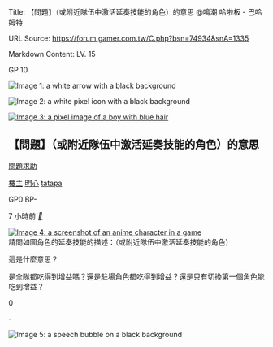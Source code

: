 Title: 【問題】（或附近隊伍中激活延奏技能的角色）的意思 @鳴潮 哈啦板 - 巴哈姆特

URL Source: https://forum.gamer.com.tw/C.php?bsn=74934&snA=1335

Markdown Content:
LV. 15

GP 10

![Image 1: a white arrow with a black background](https://i2.bahamut.com.tw/forum/icons/noob.png)

![Image 2: a white pixel icon with a black background](https://i2.bahamut.com.tw/forum/icons/human.png)

[![Image 3: a pixel image of a boy with blue hair](https://avatar2.bahamut.com.tw/avataruserpic/t/a/tatapa/tatapa.png)](https://home.gamer.com.tw/tatapa)

【問題】（或附近隊伍中激活延奏技能的角色）的意思
------------------------

[問題求助](https://forum.gamer.com.tw/B.php?bsn=74934&subbsn=11)

[樓主](https://forum.gamer.com.tw/Co.php?bsn=74934&sn=12971&subbsn=11&bPage=0) [明心](https://home.gamer.com.tw/tatapa) [tatapa](https://home.gamer.com.tw/tatapa)

GP0 BP\-

7 小時前 [__](https://prj.gamer.com.tw/app2u/bahaapp.html "手機發文")

[![Image 4: a screenshot of an anime character in a game](https://truth.bahamut.com.tw/s01/202405/forum/74934/f78a83d08342caa20ee2446f9969ab0f.JPG)](https://truth.bahamut.com.tw/s01/202405/forum/74934/f78a83d08342caa20ee2446f9969ab0f.JPG)  
請問如圖角色的延奏技能的描述：（或附近隊伍中激活延奏技能的角色）

這是什麼意思？

是全隊都吃得到增益嗎？還是駐場角色都吃得到增益？還是只有切換第一個角色能吃到增益？

0

\-

![Image 5: a speech bubble on a black background](https://i2.bahamut.com.tw/icon/msg_regular.png)